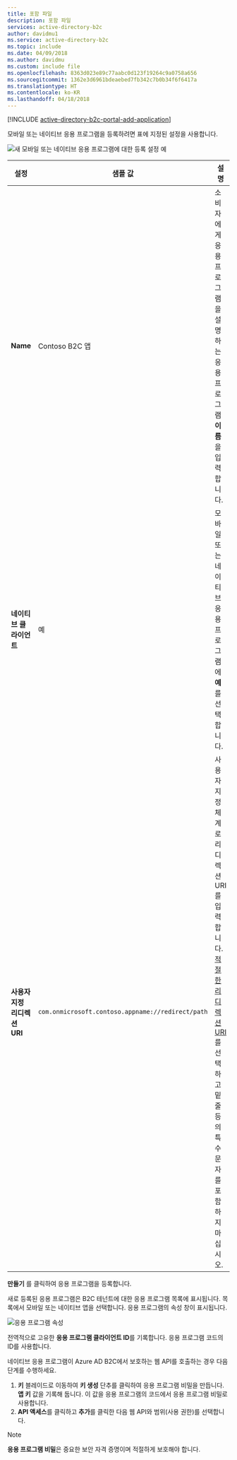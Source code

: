 ```yaml
---
title: 포함 파일
description: 포함 파일
services: active-directory-b2c
author: davidmu1
ms.service: active-directory-b2c
ms.topic: include
ms.date: 04/09/2018
ms.author: davidmu
ms.custom: include file
ms.openlocfilehash: 8363d023e89c77aabc0d123f19264c9a0758a656
ms.sourcegitcommit: 1362e3d6961bdeaebed7fb342c7b0b34f6f6417a
ms.translationtype: HT
ms.contentlocale: ko-KR
ms.lasthandoff: 04/18/2018
---
```

[!INCLUDE [active-directory-b2c-portal-add-application](active-directory-b2c-portal-add-application.md)]

모바일 또는 네이티브 응용 프로그램을 등록하려면 표에 지정된 설정을 사용합니다.

![새 모바일 또는 네이티브 응용 프로그램에 대한 등록 설정 예](./media/active-directory-b2c-register-mobile-native-app/b2c-new-mobile-native-app-settings.png)

| 설정      | 샘플 값  | 설명                                        |
| ------------ | ------- | -------------------------------------------------- |
| **Name** | Contoso B2C 앱 | 소비자에게 응용 프로그램을 설명하는 응용 프로그램 **이름**을 입력합니다. |
| **네이티브 클라이언트** | 예 | 모바일 또는 네이티브 응용 프로그램에 **예**를 선택합니다. |
| **사용자 지정 리디렉션 URI** | `com.onmicrosoft.contoso.appname://redirect/path` | 사용자 지정 체계로 리디렉션 URI를 입력합니다. [적절한 리디렉션 URI](../articles/active-directory-b2c/active-directory-b2c-app-registration.md)를 선택하고 밑줄 등의 특수 문자를 포함하지 마십시오. |

**만들기** 를 클릭하여 응용 프로그램을 등록합니다.

새로 등록된 응용 프로그램은 B2C 테넌트에 대한 응용 프로그램 목록에 표시됩니다. 목록에서 모바일 또는 네이티브 앱을 선택합니다. 응용 프로그램의 속성 창이 표시됩니다.

![응용 프로그램 속성](./media/active-directory-b2c-register-mobile-native-app/b2c-mobile-native-app-properties.png)

전역적으로 고유한 **응용 프로그램 클라이언트 ID**를 기록합니다. 응용 프로그램 코드의 ID를 사용합니다.

네이티브 응용 프로그램이 Azure AD B2C에서 보호하는 웹 API를 호출하는 경우 다음 단계를 수행하세요.
   1. **키** 블레이드로 이동하여 **키 생성** 단추를 클릭하여 응용 프로그램 비밀을 만듭니다. **앱 키** 값을 기록해 둡니다. 이 값을 응용 프로그램의 코드에서 응용 프로그램 비밀로 사용합니다.
   2. **API 액세스**를 클릭하고 **추가**를 클릭한 다음 웹 API와 범위(사용 권한)를 선택합니다.

> [!NOTE]
> **응용 프로그램 비밀**은 중요한 보안 자격 증명이며 적절하게 보호해야 합니다.
> 
